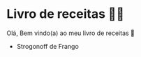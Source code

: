 # Livro de receitas :man_cook:

Olá, Bem vindo(a) ao meu livro de receitas :wave:

- Strogonoff de Frango